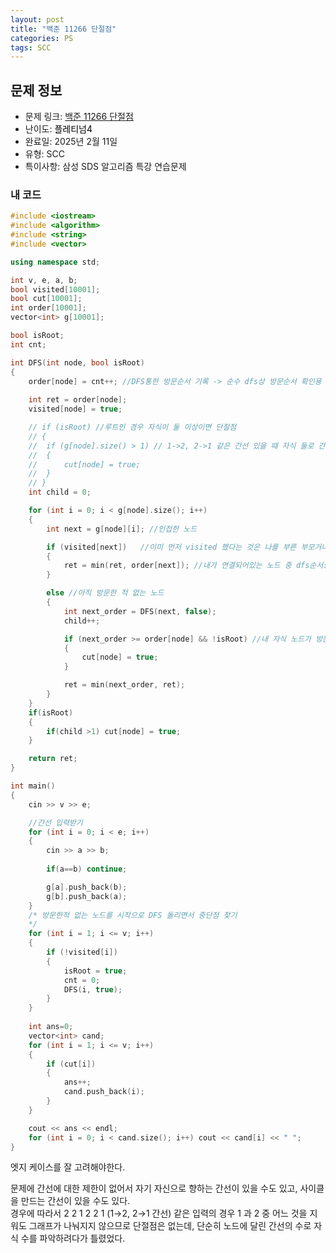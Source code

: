 ```yaml
---
layout: post
title: "백준 11266 단절점"
categories: PS
tags: SCC
---
```


## 문제 정보
- 문제 링크: [백준 11266 단절점](https://www.acmicpc.net/problem/11266)
- 난이도: <span style="color:#000000">플레티넘4</span>
- 완료일: 2025년 2월 11일
- 유형: SCC
- 특이사항: 삼성 SDS 알고리즘 특강 연습문제

### 내 코드

```C++
#include <iostream>
#include <algorithm>
#include <string>
#include <vector>

using namespace std;

int v, e, a, b;
bool visited[10001];
bool cut[10001];
int order[10001];
vector<int> g[10001];

bool isRoot;
int cnt;

int DFS(int node, bool isRoot)
{
	order[node] = cnt++; //DFS통한 방문순서 기록 -> 순수 dfs상 방문순서 확인용
	
	int ret = order[node];
	visited[node] = true;

	// if (isRoot) //루트인 경우 자식이 둘 이상이면 단절점
	// {
	// 	if (g[node].size() > 1) // 1->2, 2->1 같은 간선 있을 때 자식 둘로 간주
	// 	{
	// 		cut[node] = true;
	// 	}
	// }
	int child = 0;

	for (int i = 0; i < g[node].size(); i++)
	{
		int next = g[node][i]; //인접한 노드

		if (visited[next])   //이미 먼저 visited 했다는 것은 나를 부른 부모거나 나보다 깊은 곳에서 불렸을수도 있음
		{
			ret = min(ret, order[next]); //내가 연결되어있는 노드 중 dfs순서상 더 빨리 방문 가능한 노드
		}

		else //아직 방문한 적 없는 노드 
		{
			int next_order = DFS(next, false);
			child++;

			if (next_order >= order[node] && !isRoot) //내 자식 노드가 방문할 수 있는 노드가 나거나, 나보다 후순위인 경우, 나는 절단점
			{
				cut[node] = true;
			}

			ret = min(next_order, ret);
		}
	}
	if(isRoot)
	{
		if(child >1) cut[node] = true;
	}

	return ret;
}

int main()
{
	cin >> v >> e;

	//간선 입력받기 
	for (int i = 0; i < e; i++)
	{
		cin >> a >> b;
		
		if(a==b) continue;

		g[a].push_back(b);
		g[b].push_back(a);
	}
	/* 방문한적 없는 노드를 시작으로 DFS 돌리면서 중단점 찾기 
	*/
	for (int i = 1; i <= v; i++)
	{
		if (!visited[i])
		{
			isRoot = true;
			cnt = 0; 
			DFS(i, true); 
		}
	}
	
	int ans=0;
	vector<int> cand;
	for (int i = 1; i <= v; i++)
	{
		if (cut[i])
		{
			ans++;
			cand.push_back(i);
		}
	}

	cout << ans << endl;
	for (int i = 0; i < cand.size(); i++) cout << cand[i] << " ";
}
```

엣지 케이스를 잘 고려해야한다.

문제에 간선에 대한 제한이 없어서 자기 자신으로 향하는 간선이 있을 수도 있고, 사이클을 만드는 간선이 있을 수도 있다.  
경우에 따라서 2 2 1 2 2 1 (1→2, 2→1 간선) 같은 입력의 경우 1 과 2 중 어느 것을 지워도 그래프가 나눠지지 않으므로 단절점은 없는데, 단순히 노드에 달린 간선의 수로 자식 수를 파악하려다가 틀렸었다.  


